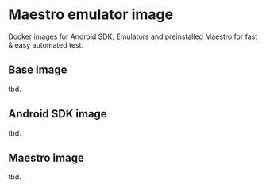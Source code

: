 # Maestro emulator image
Docker images for Android SDK, Emulators and preinstalled Maestro for fast & easy automated test.

## Base image
tbd.

## Android SDK image
tbd.

## Maestro image
tbd.
